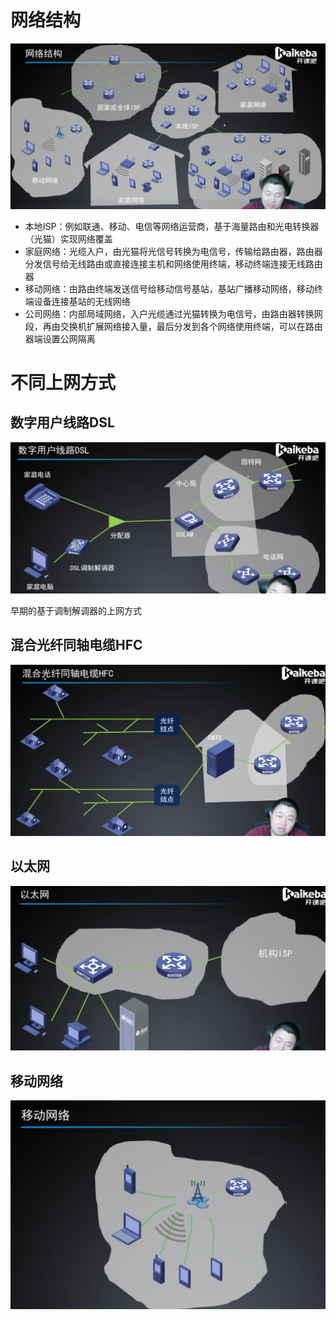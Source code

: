 # 网络结构

![image-20211107185904006](../image/image-20211107185904006.png)

- 本地ISP：例如联通、移动、电信等网络运营商，基于海量路由和光电转换器（光猫）实现网络覆盖
- 家庭网络：光缆入户，由光猫将光信号转换为电信号，传输给路由器，路由器分发信号给无线路由或直接连接主机和网络使用终端，移动终端连接无线路由器
-  移动网络：由路由终端发送信号给移动信号基站，基站广播移动网络，移动终端设备连接基站的无线网络
- 公司网络：内部局域网络，入户光缆通过光猫转换为电信号，由路由器转换网段，再由交换机扩展网络接入量，最后分发到各个网络使用终端，可以在路由器端设置公网隔离





# 不同上网方式

## 数字用户线路DSL

![image-20211107193103613](../image/image-20211107193103613.png)

早期的基于调制解调器的上网方式



## 混合光纤同轴电缆HFC

![image-20211107193205283](../image/image-20211107193205283.png)



## 以太网

![image-20211107193348132](../image/image-20211107193348132.png)



## 移动网络

![image-20211107193538231](../image/image-20211107193538231.png)

